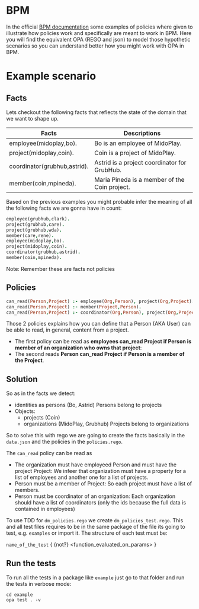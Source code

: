 BPM 
====
In the official [BPM documentation](https://docs.google.com/document/d/1xyiHfktEbanPXMa71K_6a1zzTZGbVe7urMlEqV1lvqo/edit?ts=5bc61b2e#heading=h.i31whztravs3) 
some examples of policies where given to illustrate how policies work and specifically are meant to work in BPM. Here you will find the equivalent 
OPA (REGO and json) to model those hypothetic scenarios so you can understand better how you might work with OPA in BPM.

Example scenario
================

## Facts

Lets checkout the following facts that reflects the state of the domain that we want to shape up.

| Facts                        | Descriptions                                 |
|------------------------------|----------------------------------------------|
| employee(midoplay,bo).       | Bo is an employee of MidoPlay.               |
| project(midoplay,coin).      | Coin is a project of MidoPlay.               |
| coordinator(grubhub,astrid). | Astrid is a project coordinator for GrubHub. |
| member(coin,mpineda).        | Maria Pineda is a member of the Coin project.|

Based on the previous examples you might probable infer the meaning of all the following facts we are gonna have
in count:

```prolog
employee(grubhub,clark).
project(grubhub,care).
project(grubhub,wda).
member(care,rene).
employee(midoplay,bo).
project(midoplay,coin).
coordinator(grubhub,astrid).
member(coin,mpineda).
```

Note: Remember these are facts not policies

## Policies

```prolog
can_read(Person,Project) :- employee(Org,Person), project(Org,Project).
can_read(Person,Project) :- member(Project,Person).
can_read(Person,Project) :- coordinator(Org,Person), project(Org,Project).
```

Those 2 policies explains how you can define that a Person (AKA User) can be able to read, in general,
content from a project.

* The first policy can be read as **employees can_read Project if Person is member of an organization who owns that project**:
* The second reads **Person can_read Project if Person is a member of the Project**.


## Solution

So as in the facts we detect:
* identities as persons (Bo, Astrid)
 Persons belong to projects
* Objects: 
   - projects (Coin)
   - organizations (MidoPlay, Grubhub) 
Projects belong to organizations

So to solve this with rego we are going to create the facts basically in the `data.json` and the policies in 
the `policies.rego`.

The `can_read` policy can be read as

* The organization must have employeed Person and must have the project Project: We infeer 
that organization must have a property for a list of employees and another one for a list of projects.
* Person must be a member of Project: So each project must have a list of members.
* Person must be coordinator of an organization: Each organization should have a list of coordinators 
(only the ids because the full data is contained in employees)

To use TDD for `dm_policies.rego` we create `dm_policies_test.rego`. This and all test files requires to be in the same package of the file its going to test, e.g. `examples` or import it. The structure of each test must be:

`name_of_the_test` {
    {not?} <function_evaluated_on_params>
}

## Run the tests

To run all the tests in a package like `example` just go to that folder and run the tests in verbose mode:

```
cd example
opa test . -v
```